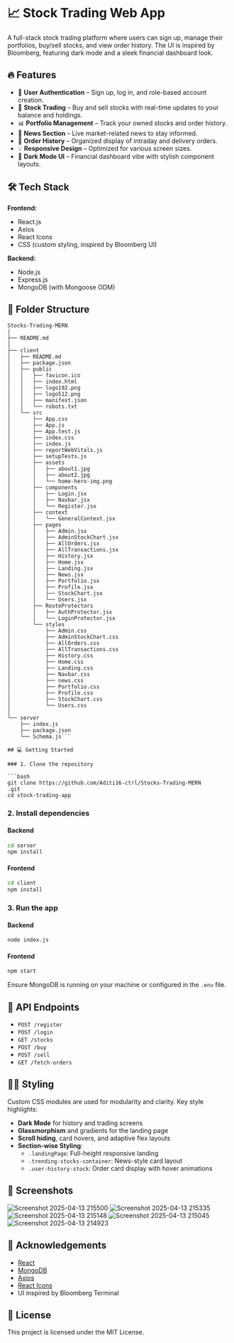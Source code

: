 
# 📈 Stock Trading Web App

A full-stack stock trading platform where users can sign up, manage their portfolios, buy/sell stocks, and view order history. The UI is inspired by Bloomberg, featuring dark mode and a sleek financial dashboard look.

## 🔥 Features

- 🧾 **User Authentication** – Sign up, log in, and role-based account creation.
- 💼 **Stock Trading** – Buy and sell stocks with real-time updates to your balance and holdings.
- 📊 **Portfolio Management** – Track your owned stocks and order history.
- 📰 **News Section** – Live market-related news to stay informed.
- 📂 **Order History** – Organized display of intraday and delivery orders.
- 💡 **Responsive Design** – Optimized for various screen sizes.
- 🎨 **Dark Mode UI** – Financial dashboard vibe with stylish component layouts.

## 🛠️ Tech Stack

**Frontend:**
- React.js
- Axios
- React Icons
- CSS (custom styling, inspired by Bloomberg UI)

**Backend:**
- Node.js
- Express.js
- MongoDB (with Mongoose ODM)

## 📁 Folder Structure

```
Stocks-Trading-MERN
│
├── README.md
│
├── client
│   ├── README.md
│   ├── package.json
│   ├── public
│   │   ├── favicon.ico
│   │   ├── index.html
│   │   ├── logo192.png
│   │   ├── logo512.png
│   │   ├── manifest.json
│   │   └── robots.txt
│   └── src
│       ├── App.css
│       ├── App.js
│       ├── App.test.js
│       ├── index.css
│       ├── index.js
│       ├── reportWebVitals.js
│       ├── setupTests.js
│       ├── assets
│       │   ├── about1.jpg
│       │   ├── about2.jpg
│       │   └── home-hero-img.png
│       ├── components
│       │   ├── Login.jsx
│       │   ├── Navbar.jsx
│       │   └── Register.jsx
│       ├── context
│       │   └── GeneralContext.jsx
│       ├── pages
│       │   ├── Admin.jsx
│       │   ├── AdminStockChart.jsx
│       │   ├── AllOrders.jsx
│       │   ├── AllTransactions.jsx
│       │   ├── History.jsx
│       │   ├── Home.jsx
│       │   ├── Landing.jsx
│       │   ├── News.jsx
│       │   ├── Portfolio.jsx
│       │   ├── Profile.jsx
│       │   ├── StockChart.jsx
│       │   └── Users.jsx
│       ├── RouteProtectors
│       │   ├── AuthProtector.jsx
│       │   └── LoginProtector.jsx
│       └── styles
│           ├── Admin.css
│           ├── AdminStockChart.css
│           ├── AllOrders.css
│           ├── AllTransactions.css
│           ├── History.css
│           ├── Home.css
│           ├── Landing.css
│           ├── Navbar.css
│           ├── news.css
│           ├── Portfolio.css
│           ├── Profile.css
│           ├── StockChart.css
│           └── Users.css
│
└── server
    ├── index.js
    ├── package.json
    └── Schema.js```

## 💻 Getting Started

### 1. Clone the repository

```bash
git clone https://github.com/Aditi16-ctrl/Stocks-Trading-MERN
.git
cd stock-trading-app
```

### 2. Install dependencies

#### Backend
```bash
cd server
npm install
```

#### Frontend
```bash
cd client
npm install
```

### 3. Run the app

#### Backend
```bash
node index.js
```

#### Frontend
```bash
npm start
```

Ensure MongoDB is running on your machine or configured in the `.env` file.

## 🧪 API Endpoints

- `POST /register`
- `POST /login`
- `GET /stocks`
- `POST /buy`
- `POST /sell`
- `GET /fetch-orders`

## 🧑‍🎨 Styling

Custom CSS modules are used for modularity and clarity. Key style highlights:

- **Dark Mode** for history and trading screens
- **Glassmorphism** and gradients for the landing page
- **Scroll hiding**, card hovers, and adaptive flex layouts
- **Section-wise Styling**:
  - `.landingPage`: Full-height responsive landing
  - `.trending-stocks-container`: News-style card layout
  - `.user-history-stock`: Order card display with hover animations

## 📸 Screenshots

![Screenshot 2025-04-13 215500](https://github.com/user-attachments/assets/1066ffd1-59c7-414b-b69e-2a9bb414b507)
![Screenshot 2025-04-13 215335](https://github.com/user-attachments/assets/7e19f4a3-2046-4fff-bd1d-bd4d3ec3158b)
![Screenshot 2025-04-13 215148](https://github.com/user-attachments/assets/e4a65f0c-f43f-4f95-bea7-5c21562b188c)
![Screenshot 2025-04-13 215045](https://github.com/user-attachments/assets/4102735f-3eb6-4887-afac-3b9d89bbb303)
![Screenshot 2025-04-13 214923](https://github.com/user-attachments/assets/b53a786b-d8c8-4584-a16c-fed51f590175)

## 🙌 Acknowledgements

- [React](https://reactjs.org/)
- [MongoDB](https://www.mongodb.com/)
- [Axios](https://axios-http.com/)
- [React Icons](https://react-icons.github.io/react-icons/)
- UI inspired by Bloomberg Terminal

## 📃 License

This project is licensed under the MIT License.

